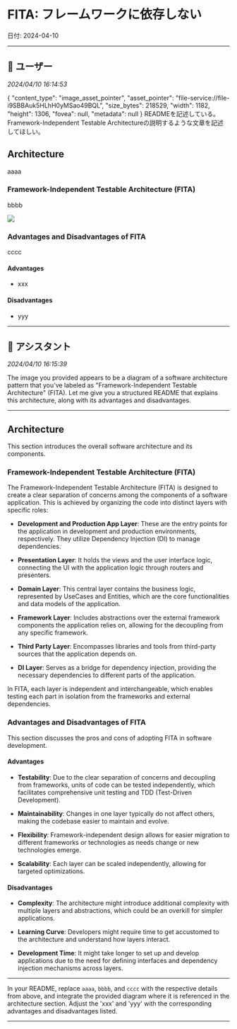 # FITA: フレームワークに依存しない

日付: 2024-04-10

---

## 👤 ユーザー
*2024/04/10 16:14:53*

{
  "content_type": "image_asset_pointer",
  "asset_pointer": "file-service://file-i9SBBAuk5HLhH0yMSao49BQL",
  "size_bytes": 218529,
  "width": 1182,
  "height": 1306,
  "fovea": null,
  "metadata": null
}
READMEを記述している。
 Framework-Independent Testable Architectureの説明するような文章を記述してほしい。

## Architecture

aaaa

### Framework-Independent Testable Architecture (FITA)

bbbb

![](./asset/drawio/architecture.drawio.svg)

### Advantages and Disadvantages of FITA

cccc

#### Advantages

- xxx

#### Disadvantages

- yyy

---

## 🤖 アシスタント
*2024/04/10 16:15:39*

The image you provided appears to be a diagram of a software architecture pattern that you've labeled as "Framework-Independent Testable Architecture" (FITA). Let me give you a structured README that explains this architecture, along with its advantages and disadvantages.

---

## Architecture

This section introduces the overall software architecture and its components.

### Framework-Independent Testable Architecture (FITA)

The Framework-Independent Testable Architecture (FITA) is designed to create a clear separation of concerns among the components of a software application. This is achieved by organizing the code into distinct layers with specific roles:

- **Development and Production App Layer**: These are the entry points for the application in development and production environments, respectively. They utilize Dependency Injection (DI) to manage dependencies.
  
- **Presentation Layer**: It holds the views and the user interface logic, connecting the UI with the application logic through routers and presenters.
  
- **Domain Layer**: This central layer contains the business logic, represented by UseCases and Entities, which are the core functionalities and data models of the application.
  
- **Framework Layer**: Includes abstractions over the external framework components the application relies on, allowing for the decoupling from any specific framework.
  
- **Third Party Layer**: Encompasses libraries and tools from third-party sources that the application depends on.
  
- **DI Layer**: Serves as a bridge for dependency injection, providing the necessary dependencies to different parts of the application.

In FITA, each layer is independent and interchangeable, which enables testing each part in isolation from the frameworks and external dependencies.

### Advantages and Disadvantages of FITA

This section discusses the pros and cons of adopting FITA in software development.

#### Advantages

- **Testability**: Due to the clear separation of concerns and decoupling from frameworks, units of code can be tested independently, which facilitates comprehensive unit testing and TDD (Test-Driven Development).
  
- **Maintainability**: Changes in one layer typically do not affect others, making the codebase easier to maintain and evolve.
  
- **Flexibility**: Framework-independent design allows for easier migration to different frameworks or technologies as needs change or new technologies emerge.

- **Scalability**: Each layer can be scaled independently, allowing for targeted optimizations.

#### Disadvantages

- **Complexity**: The architecture might introduce additional complexity with multiple layers and abstractions, which could be an overkill for simpler applications.
  
- **Learning Curve**: Developers might require time to get accustomed to the architecture and understand how layers interact.
  
- **Development Time**: It might take longer to set up and develop applications due to the need for defining interfaces and dependency injection mechanisms across layers.

---

In your README, replace `aaaa`, `bbbb`, and `cccc` with the respective details from above, and integrate the provided diagram where it is referenced in the architecture section. Adjust the 'xxx' and 'yyy' with the corresponding advantages and disadvantages listed.

---
